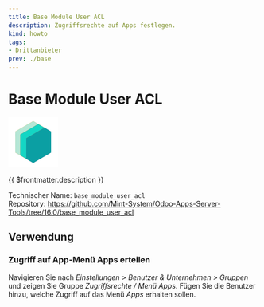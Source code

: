 ```yaml
---
title: Base Module User ACL
description: Zugriffsrechte auf Apps festlegen.
kind: howto
tags:
- Drittanbieter
prev: ./base
---
```

# Base Module User ACL
![](attachments/icons_odoo_mint_system.png)

{{ $frontmatter.description }}

Technischer Name: `base_module_user_acl`\
Repository: <https://github.com/Mint-System/Odoo-Apps-Server-Tools/tree/16.0/base_module_user_acl>

## Verwendung

### Zugriff auf App-Menü Apps erteilen

Navigieren Sie nach *Einstellungen > Benutzer & Unternehmen > Gruppen* und zeigen Sie Gruppe *Zugriffsrechte / Menü Apps*. Fügen Sie die Benutzer hinzu, welche Zugriff auf das Menü *Apps* erhalten sollen.